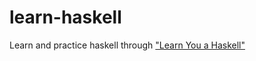 # learn-haskell
Learn and practice haskell through ["Learn You a Haskell"](https://learnyouahaskell.github.io/chapters.html)
